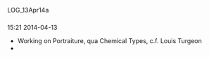 LOG_13Apr14a

###

15:21 2014-04-13

* Working on Portraiture, qua Chemical Types, c.f. Louis Turgeon
* 
